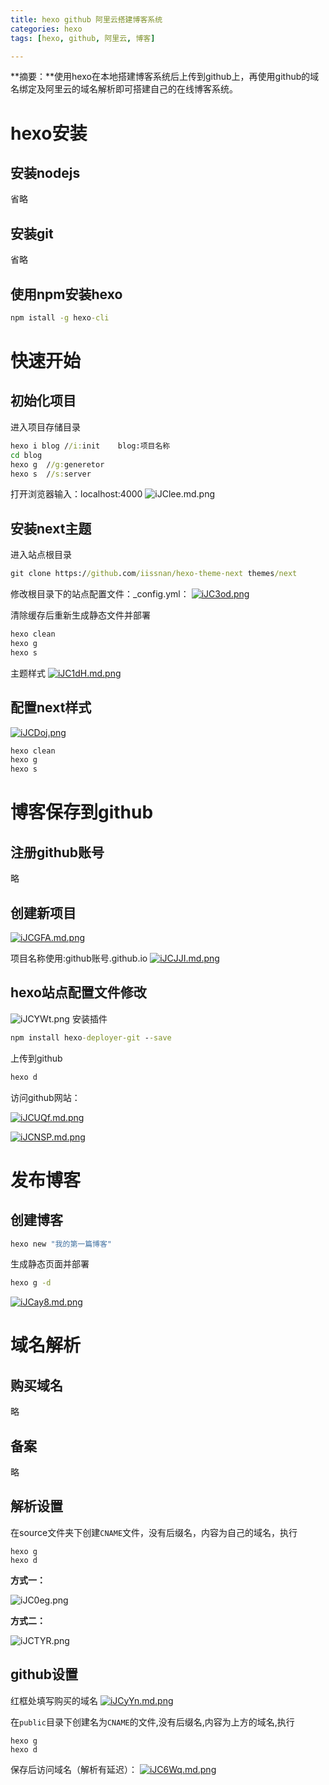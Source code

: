 ```yaml
---
title: hexo github 阿里云搭建博客系统
categories: hexo
tags: [hexo, github, 阿里云, 博客]

---
```



**摘要：**使用hexo在本地搭建博客系统后上传到github上，再使用github的域名绑定及阿里云的域名解析即可搭建自己的在线博客系统。

<!-- more -->

# hexo安装
## 安装nodejs
省略

## 安装git
省略

## 使用npm安装hexo
```cmd
npm istall -g hexo-cli
```

# 快速开始
## 初始化项目
进入项目存储目录
```cmd
hexo i blog	//i:init	blog:项目名称
cd blog
hexo g	//g:generetor
hexo s 	//s:server
```

打开浏览器输入：localhost:4000
![iJClee.md.png](http://img.qizhenjun.com/TIM截图20180925172055.png)

## 安装next主题
进入站点根目录
```cmd
git clone https://github.com/iissnan/hexo-theme-next themes/next
```

修改根目录下的站点配置文件：_config.yml：
[![iJC3od.png](https://s1.ax1x.com/2018/10/08/iJC3od.png)](https://imgchr.com/i/iJC3od)

清除缓存后重新生成静态文件并部署
```cmd
hexo clean
hexo g
hexo s
```

主题样式
[![iJC1dH.md.png](http://img.qizhenjun.com/TIM截图20180925172819.png)](https://imgchr.com/i/iJC1dH)

## 配置next样式
[![iJCDoj.png](http://img.qizhenjun.com/TIM截图20180925172554.png)](https://imgchr.com/i/iJCDoj)

```cmd
hexo clean
hexo g
hexo s
```

# 博客保存到github
## 注册github账号
略

## 创建新项目
[![iJCGFA.md.png](http://img.qizhenjun.com/TIM截图20180925173441.png)](https://imgchr.com/i/iJCGFA)

项目名称使用:github账号.github.io
[![iJCJJI.md.png](http://img.qizhenjun.com/ROM44FNCBI.png)](https://imgchr.com/i/iJCJJI)

## hexo站点配置文件修改
![iJCYWt.png](http://img.qizhenjun.com/TIM截图20180925173904.png)
安装插件

```cmd
npm install hexo-deployer-git --save
```

上传到github
```cmd
hexo d
```
访问github网站：

[![iJCUQf.md.png](http://img.qizhenjun.com/PY3~GB%V$%6%Z2HJTS`P@FU.png)](https://imgchr.com/i/iJCUQf)

[![iJCNSP.md.png](http://img.qizhenjun.com/MJT0MQ36HB61Z4X.png)](https://imgchr.com/i/iJCNSP)

# 发布博客
## 创建博客
```cmd
hexo new "我的第一篇博客"
```

生成静态页面并部署
```cmd
hexo g -d
```
[![iJCay8.md.png](http://img.qizhenjun.com/TIM截图20180925174701.png)](https://imgchr.com/i/iJCay8)

# 域名解析
## 购买域名
略

## 备案
略

## 解析设置

在source文件夹下创建`CNAME`文件，没有后缀名，内容为自己的域名，执行

```shell
hexo g
hexo d
```

**方式一：**

![iJC0eg.png](http://img.qizhenjun.com/TIM截图20180925174941.png)

**方式二：**

![iJCTYR.png](http://img.qizhenjun.com/TIM图片20180928112727.png)

## github设置
红框处填写购买的域名
[![iJCyYn.md.png](http://img.qizhenjun.com/TIM截图20180925175056.png)](https://imgchr.com/i/iJCyYn)

在`public`目录下创建名为`CNAME`的文件,没有后缀名,内容为上方的域名,执行

```shell
hexo g
hexo d
```



保存后访问域名（解析有延迟）：
[![iJC6Wq.md.png](http://img.qizhenjun.com/TIM截图20180925174701.png)](https://imgchr.com/i/iJC6Wq)

